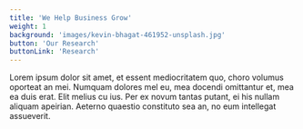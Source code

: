 ```yaml
---
title: 'We Help Business Grow'
weight: 1
background: 'images/kevin-bhagat-461952-unsplash.jpg'
button: 'Our Research'
buttonLink: 'Research'
---
```


Lorem ipsum dolor sit amet, et essent mediocritatem quo, choro volumus oporteat an mei. Numquam dolores mel eu, mea docendi omittantur et, mea ea duis erat. Elit melius cu ius. Per ex novum tantas putant, ei his nullam aliquam apeirian. Aeterno quaestio constituto sea an, no eum intellegat assueverit.
